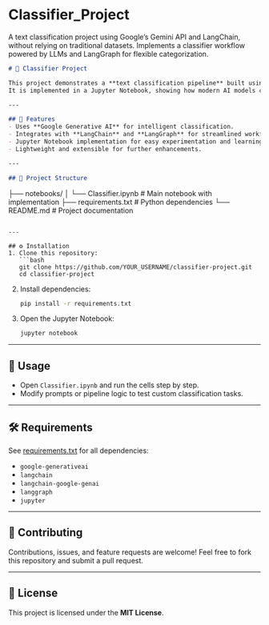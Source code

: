 # Classifier_Project
A text classification project using Google’s Gemini API and LangChain, without relying on traditional datasets. Implements a classifier workflow powered by LLMs and LangGraph for flexible categorization. 

```markdown
# 🧠 Classifier Project

This project demonstrates a **text classification pipeline** built using **Google Generative AI**, **LangChain**, and **LangGraph**.  
It is implemented in a Jupyter Notebook, showing how modern AI models can be used for classification tasks without requiring a dataset.  

---

## 🚀 Features
- Uses **Google Generative AI** for intelligent classification.
- Integrates with **LangChain** and **LangGraph** for streamlined workflows.
- Jupyter Notebook implementation for easy experimentation and learning.
- Lightweight and extensible for further enhancements.

---

## 📂 Project Structure
```

├── notebooks/
│   └── Classifier.ipynb   # Main notebook with implementation
├── requirements.txt       # Python dependencies
└── README.md              # Project documentation

````

---

## ⚙️ Installation
1. Clone this repository:
   ```bash
   git clone https://github.com/YOUR_USERNAME/classifier-project.git
   cd classifier-project
````

2. Install dependencies:

   ```bash
   pip install -r requirements.txt
   ```

3. Open the Jupyter Notebook:

   ```bash
   jupyter notebook
   ```

---

## 📖 Usage

* Open `Classifier.ipynb` and run the cells step by step.
* Modify prompts or pipeline logic to test custom classification tasks.

---

## 🛠 Requirements

See [requirements.txt](requirements.txt) for all dependencies:

* `google-generativeai`
* `langchain`
* `langchain-google-genai`
* `langgraph`
* `jupyter`

---

## 🤝 Contributing

Contributions, issues, and feature requests are welcome!
Feel free to fork this repository and submit a pull request.

---

## 📜 License

This project is licensed under the **MIT License**.

```
